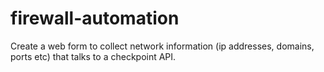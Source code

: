 # firewall-automation
Create a web form to collect network information (ip addresses, domains, ports etc) that talks to a checkpoint API.
